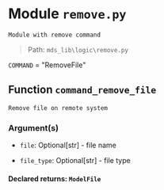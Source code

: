 # Module `remove.py`
```text
Module with remove command
```

> Path: `mds_lib\logic\remove.py`
`COMMAND` = "RemoveFile"
## Function  `command_remove_file`
```text
Remove file on remote system
```
        
### Argument(s)
+ `file`: Optional[str] - file name
+ `file_type`: Optional[str] - file type
#### Declared returns: `ModelFile`
